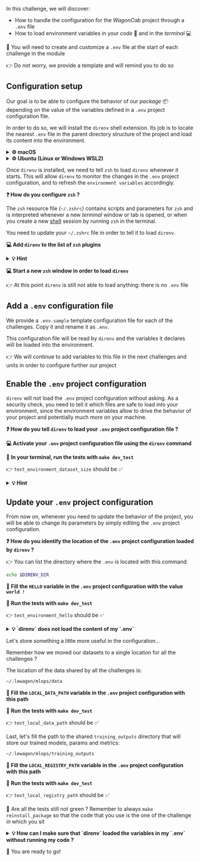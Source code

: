 
[//]: # ( challenge tech stack: direnv )

[//]: # ( challenge presentation )

In this challenge, we will discover:
- How to handle the configuration for the _WagonCab_ project through a `.env` file
- How to load environment variables in your _code_ 📝 and in the _terminal_ 💻

🚨 You will need to create and customize a `.env` file at the start of each challenge in the module

👉 Do not worry, we provide a template and will remind you to do so

[//]: # ( challenge instructions )

## Configuration setup

Our goal is to be able to configure the behavior of our _package_ 📦 depending on the value of the variables defined in a `.env` project configuration file.

In order to do so, we will install the `direnv` shell extension. Its job is to locate the nearest `.env` file in the parent directory structure of the project and load its content into the environment.

<details>
  <summary markdown='span'><strong> ⚙️ macOS </strong></summary>


  ``` bash
  brew install direnv
  ```
</details>

<details>
  <summary markdown='span'><strong> ⚙️ Ubuntu (Linux or Windows WSL2) </strong></summary>


  ``` bash
  sudo apt update
  sudo apt install -y direnv
  ```
</details>

Once `direnv` is installed, we need to tell `zsh` to load `direnv` whenever it starts. This will allow `direnv` to monitor the changes in the `.env` project configuration, and to refresh the `environment variables` accordingly.

**❓ How do you configure `zsh` ?**

The `zsh` resource file (`~/.zshrc`) contains scripts and parameters for `zsh` and is interpreted whenever a new _terminal_ window or tab is opened, or when you create a new [shell](https://en.wikipedia.org/wiki/Shell_(computing)) session by running `zsh` in the terminal.

You need to update your `~/.zshrc` file in order to tell it to load `direnv`.

**💻 Add `direnv` to the list of `zsh` plugins**

<details>
  <summary markdown='span'><strong> 💡 Hint </strong></summary>


  Open the resources files:

  ``` bash
  code ~/.zshrc
  ```

  The list of plugins is located at the start of the files and should look this this when you add `direnv`:

  ``` bash
  plugins=(git gitfast last-working-dir common-aliases zsh-syntax-highlighting history-substring-search pyenv direnv)
  ```
</details>

**💻 Start a new `zsh` window in order to load `direnv`**

👉 At this point `direnv` is still not able to load anything: there is no `.env` file

## Add a `.env` configuration file

We provide a `.env.sample` template configuration file for each of the challenges. Copy it and rename it as `.env`.

This configuration file will be read by `direnv` and the variables it declares will be loaded into the environment.

👉 We will continue to add variables to this file in the next challenges and units in order to configure further our project

## Enable the `.env` project configuration

`direnv` will not load the `.env` project configuration without asking. As a security check, you need to tell it which files are safe to load into your environment, since the environment variables allow to drive the behavior of your project and potentially much more on your machine.

**❓ How do you tell `direnv` to load your `.env` project configuration file ?**

**💻 Activate your `.env` project configuration file using the `direnv` command**

**🧪 In your terminal, run the tests with `make dev_test`**

👉 `test_environment_dataset_size` should be ✅

<details>
  <summary markdown='span'><strong> 💡 Hint </strong></summary>


  You can retrieve info on how `direnv` works with:

  ``` bash
  direnv --help
  ```
</details>

## Update your `.env` project configuration

From now on, whenever you need to update the behavior of the project, you will be able to change its parameters by simply editing the `.env` project configuration.

**❓ How do you identify the location of the `.env` project configuration loaded by `direnv` ?**

👉 You can list the directory where the `.env` is located with this command:

``` bash
echo $DIRENV_DIR
```

**📝 Fill the `HELLO` variable in the `.env` project configuration with the value `world !`**

**🧪 Run the tests with `make dev_test`**

👉 `test_environment_hello` should be ✅

<details>
  <summary markdown='span'><strong> 💡 `direnv` does not load the content of my `.env` </strong></summary>


  Try to refresh `direnv` with `direnv reload`.
</details>

Let's store something a little more useful in the configuration...

Remember how we moved our datasets to a single location for all the challenges ?

The location of the data shared by all the challenges is:

``` bash
~/.lewagon/mlops/data
```

**📝 Fill the `LOCAL_DATA_PATH` variable in the `.env` project configuration with this path**

**🧪 Run the tests with `make dev_test`**

👉 `test_local_data_path` should be ✅

Last, let's fill the path to the shared `training_outputs` directory that will store our trained models, params and metrics:

``` bash
~/.lewagon/mlops/training_outputs
```

**📝 Fill the `LOCAL_REGISTRY_PATH` variable in the `.env` project configuration with this path**

**🧪 Run the tests with `make dev_test`**

👉 `test_local_registry_path` should be ✅

🤔 Are all the tests still not green ? Remember to always `make reinstall_package` so that the code that you use is the one of the challenge in which you sit

<details>
  <summary markdown='span'><strong> 💡 How can I make sure that `direnv` loaded the variables in my `.env` without running my code ? </strong></summary>


  This is the time to use the commands provided in the `Makefile` and verify that the variables are correctly loaded into the environment whenever you feel like it:

  ``` bash
  make show_env
  ```

  👉 How does that work ? Very simple: the `show_env` command in the `Makefile` just runs an `echo` (a `print` in the _terminal_) of the content of the varialbes of the project loaded by `direnv`
</details>

🏁 You are ready to go!
